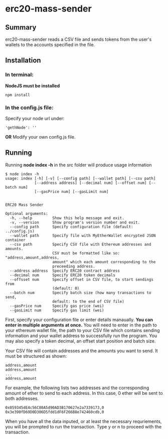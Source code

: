 # erc20-mass-sender

## Summary
erc20-mass-sender reads a CSV file and sends tokens from the user's wallets to the accounts specified in the file.

## Installation
### In terminal:
**NodeJS must be installed**
```
npm install
```
### In the config.js file:
Specify your node url under:
```
'gethNode': ''
```
**OR**
Modify your own config.js file.

## Running
Running **node index -h** in the src folder will produce usage information
```
$ node index -h
usage: index [-h] [-v] [--config path] [--wallet path] [--csv path]
             [--address address] [--decimal num] [--offset num] [--batch num]
             [--gasPrice num] [--gasLimit num]
             

ERC20 Mass Sender

Optional arguments:
  -h, --help         Show this help message and exit.
  -v, --version      Show program's version number and exit.
  --config path      Specify configuration file (default: ../config.js)
  --wallet path      Specify file with MyEtherWallet encrypted JSON container
  --csv path         Specify CSV file with Ethereum addresses and amounts. 
                     CSV must be formatted like so: "address,amount,address,
                     amount" which each amount corresponding to the 
                     preceeding address.
  --address address  Specify ERC20 contract address
  --decimal num      Specify ERC20 token decimals
  --offsset num      Specify offset in CSV file, to start sendings from 
                     (default: 0)
  --batch num        Specify batch size (how many transactions to send, 
                     default: to the end of CSV file)
  --gasPrice num     Specify gas price (wei)
  --gasLimit num     Specify gas limit (wei)
```
First, specify your configuration file or enter details manaually.  **You can enter in multiple arguments at once.**  You will need to enter in the path to your ethereum wallet file, the path to your CSV file which contains sending information and your wallet address to successfully run the program.  You may also specify a token decimal, an offset start position and batch size.

Your CSV file will contain addresses and the amounts you want to send.  It must be structured as shown:
```
address,amount
address,amount
...
address,amount
```
For example, the following lists two addresses and the corresponding amount of ether to send to each address.  In this case, 0 ether will be sent to both addresses.
```
0x059345dE4c56C80A5d90AD3B170627e2a7339173,0
0x3e390fD69D0D306D5fdd1dF6F266B8e742460cdb,0
```
When you have all the data inputed, or at least the necessary requriements, you will be prompted to run the transaction.  Type y or n to proceed with the transaction.

